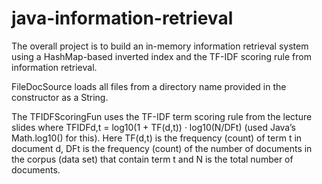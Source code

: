 # java-information-retrieval

The overall project is to build an in-memory information retrieval system using a HashMap-based inverted
index and the TF-IDF scoring rule from information retrieval.

FileDocSource loads all files from a directory name provided in the constructor as a
String. 

The TFIDFScoringFun uses the TF-IDF term scoring rule from the lecture slides where TFIDFd,t =
log10(1 + TF(d,t)) · log10(N/DFt) (used Java’s Math.log10() for this). Here TF(d,t) is the frequency (count)
of term t in document d, DFt is the frequency (count) of the number of documents in the corpus
(data set) that contain term t and N is the total number of documents. 
